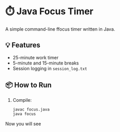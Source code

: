 # ⏱️ Java Focus Timer 

A simple command-line ffocus timer written in Java.

## 💡 Features
- 25-minute work timer
- 5-minute and 15-minute breaks
- Session logging in `session_log.txt`

## 📦 How to Run

1. Compile:
   ```bash
   javac focus.java
   java focus
Now you will see 


